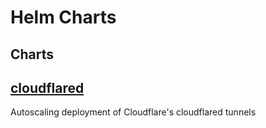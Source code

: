 # Helm Charts

## Charts

## [cloudflared]('/charts/cloudflared)

Autoscaling deployment of Cloudflare's cloudflared tunnels
